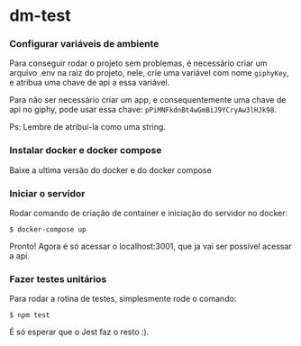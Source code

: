 # dm-test

### Configurar variáveis de ambiente

Para conseguir rodar o projeto sem problemas, é necessário criar um arquivo .env na raiz do projeto, nele, crie uma variável com nome `giphyKey`, e atribua uma chave de api a essa variável.

Para não ser necessário criar um app, e consequentemente uma chave de api no giphy, pode usar essa chave: `pPiMNFkdnBt4wGmBiJ9YCryAw3lHJk98`.

Ps: Lembre de atribuí-la como uma string.

### Instalar docker e docker compose

Baixe a ultima versão do docker e do docker compose

### Iniciar o servidor

Rodar comando de criação de container e iniciação do servidor no docker:

`$ docker-compose up`

Pronto! Agora é só acessar o localhost:3001, que ja vai ser possível acessar a api.

### Fazer testes unitários

Para rodar a rotina de testes, simplesmente rode o comando:

`$ npm test`

É só esperar que o Jest faz o resto :).